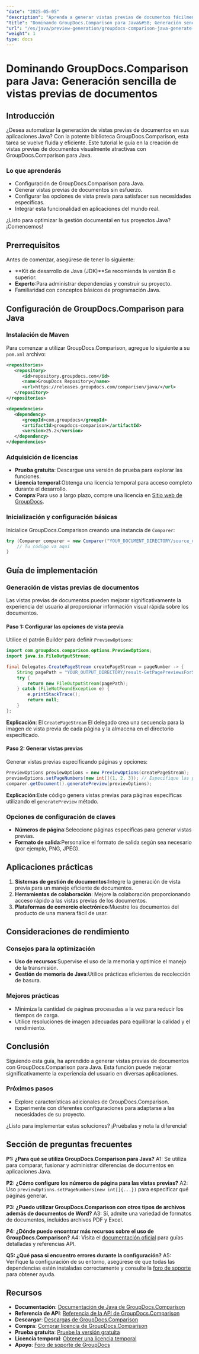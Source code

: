 ```yaml
---
"date": "2025-05-05"
"description": "Aprenda a generar vistas previas de documentos fácilmente con GroupDocs.Comparison para Java. Mejore la experiencia de usuario de su aplicación."
"title": "Dominando GroupDocs.Comparison para Java&#58; Generación sencilla de vistas previas de documentos"
"url": "/es/java/preview-generation/groupdocs-comparison-java-generate-previews/"
"weight": 1
type: docs
---
```

# Dominando GroupDocs.Comparison para Java: Generación sencilla de vistas previas de documentos

## Introducción

¿Desea automatizar la generación de vistas previas de documentos en sus aplicaciones Java? Con la potente biblioteca GroupDocs.Comparison, esta tarea se vuelve fluida y eficiente. Este tutorial le guía en la creación de vistas previas de documentos visualmente atractivas con GroupDocs.Comparison para Java.

### Lo que aprenderás
- Configuración de GroupDocs.Comparison para Java.
- Generar vistas previas de documentos sin esfuerzo.
- Configurar las opciones de vista previa para satisfacer sus necesidades específicas.
- Integrar esta funcionalidad en aplicaciones del mundo real.

¿Listo para optimizar la gestión documental en tus proyectos Java? ¡Comencemos!

## Prerrequisitos

Antes de comenzar, asegúrese de tener lo siguiente:

- **Kit de desarrollo de Java (JDK)**Se recomienda la versión 8 o superior.
- **Experto**:Para administrar dependencias y construir su proyecto.
- Familiaridad con conceptos básicos de programación Java.

## Configuración de GroupDocs.Comparison para Java

### Instalación de Maven

Para comenzar a utilizar GroupDocs.Comparison, agregue lo siguiente a su `pom.xml` archivo:

```xml
<repositories>
   <repository>
      <id>repository.groupdocs.com</id>
      <name>GroupDocs Repository</name>
      <url>https://releases.groupdocs.com/comparison/java/</url>
   </repository>
</repositories>

<dependencies>
   <dependency>
      <groupId>com.groupdocs</groupId>
      <artifactId>groupdocs-comparison</artifactId>
      <version>25.2</version>
   </dependency>
</dependencies>
```

### Adquisición de licencias

- **Prueba gratuita**: Descargue una versión de prueba para explorar las funciones.
- **Licencia temporal**:Obtenga una licencia temporal para acceso completo durante el desarrollo.
- **Compra**:Para uso a largo plazo, compre una licencia en [Sitio web de GroupDocs](https://purchase.groupdocs.com/buy).

### Inicialización y configuración básicas

Inicialice GroupDocs.Comparison creando una instancia de `Comparer`:

```java
try (Comparer comparer = new Comparer("YOUR_DOCUMENT_DIRECTORY/source_document.docx")) {
    // Tu código va aquí
}
```

## Guía de implementación

### Generación de vistas previas de documentos

Las vistas previas de documentos pueden mejorar significativamente la experiencia del usuario al proporcionar información visual rápida sobre los documentos.

#### Paso 1: Configurar las opciones de vista previa

Utilice el patrón Builder para definir `PreviewOptions`:

```java
import com.groupdocs.comparison.options.PreviewOptions;
import java.io.FileOutputStream;

final Delegates.CreatePageStream createPageStream = pageNumber -> {
    String pagePath = "YOUR_OUTPUT_DIRECTORY/result-GetPagePreviewsForSourceDocument_" + pageNumber + ".png";
    try {
        return new FileOutputStream(pagePath);
    } catch (FileNotFoundException e) {
        e.printStackTrace();
        return null;
    }
};
```

**Explicación**: El `CreatePageStream` El delegado crea una secuencia para la imagen de vista previa de cada página y la almacena en el directorio especificado.

#### Paso 2: Generar vistas previas

Generar vistas previas especificando páginas y opciones:

```java
PreviewOptions previewOptions = new PreviewOptions(createPageStream);
previewOptions.setPageNumbers(new int[]{1, 2, 3}); // Especifique las páginas deseadas
comparer.getDocument().generatePreview(previewOptions);
```

**Explicación**:Este código genera vistas previas para páginas específicas utilizando el `generatePreview` método.

### Opciones de configuración de claves

- **Números de página**:Seleccione páginas específicas para generar vistas previas.
- **Formato de salida**:Personalice el formato de salida según sea necesario (por ejemplo, PNG, JPEG).

## Aplicaciones prácticas

1. **Sistemas de gestión de documentos**:Integre la generación de vista previa para un manejo eficiente de documentos.
2. **Herramientas de colaboración**: Mejore la colaboración proporcionando acceso rápido a las vistas previas de los documentos.
3. **Plataformas de comercio electrónico**:Muestre los documentos del producto de una manera fácil de usar.

## Consideraciones de rendimiento

### Consejos para la optimización
- **Uso de recursos**:Supervise el uso de la memoria y optimice el manejo de la transmisión.
- **Gestión de memoria de Java**:Utilice prácticas eficientes de recolección de basura.

### Mejores prácticas
- Minimiza la cantidad de páginas procesadas a la vez para reducir los tiempos de carga.
- Utilice resoluciones de imagen adecuadas para equilibrar la calidad y el rendimiento.

## Conclusión

Siguiendo esta guía, ha aprendido a generar vistas previas de documentos con GroupDocs.Comparison para Java. Esta función puede mejorar significativamente la experiencia del usuario en diversas aplicaciones. 

### Próximos pasos
- Explore características adicionales de GroupDocs.Comparison.
- Experimente con diferentes configuraciones para adaptarse a las necesidades de su proyecto.

¿Listo para implementar estas soluciones? ¡Pruébalas y nota la diferencia!

## Sección de preguntas frecuentes

**P1: ¿Para qué se utiliza GroupDocs.Comparison para Java?**
A1: Se utiliza para comparar, fusionar y administrar diferencias de documentos en aplicaciones Java.

**P2: ¿Cómo configuro los números de página para las vistas previas?**
A2: Uso `previewOptions.setPageNumbers(new int[]{...})` para especificar qué páginas generar.

**P3: ¿Puedo utilizar GroupDocs.Comparison con otros tipos de archivos además de documentos de Word?**
A3: Sí, admite una variedad de formatos de documentos, incluidos archivos PDF y Excel.

**P4: ¿Dónde puedo encontrar más recursos sobre el uso de GroupDocs.Comparison?**
A4: Visita el [documentación oficial](https://docs.groupdocs.com/comparison/java/) para guías detalladas y referencias API.

**Q5: ¿Qué pasa si encuentro errores durante la configuración?**
A5: Verifique la configuración de su entorno, asegúrese de que todas las dependencias estén instaladas correctamente y consulte la [foro de soporte](https://forum.groupdocs.com/c/comparison) para obtener ayuda.

## Recursos

- **Documentación**: [Documentación de Java de GroupDocs.Comparison](https://docs.groupdocs.com/comparison/java/)
- **Referencia de API**: [Referencia de la API de GroupDocs.Comparison](https://reference.groupdocs.com/comparison/java/)
- **Descargar**: [Descargas de GroupDocs.Comparison](https://releases.groupdocs.com/comparison/java/)
- **Compra**: [Comprar licencia de GroupDocs.Comparison](https://purchase.groupdocs.com/buy)
- **Prueba gratuita**: [Pruebe la versión gratuita](https://releases.groupdocs.com/comparison/java/)
- **Licencia temporal**: [Obtener una licencia temporal](https://purchase.groupdocs.com/temporary-license/)
- **Apoyo**: [Foro de soporte de GroupDocs](https://forum.groupdocs.com/c/comparison)